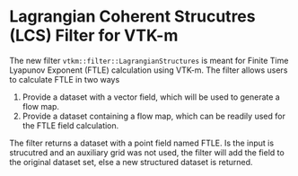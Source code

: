 # Lagrangian Coherent Strucutres (LCS) Filter for VTK-m

The new filter `vtkm::filter::LagrangianStructures` is meant for Finite Time
Lyapunov Exponent (FTLE) calculation using VTK-m.
The filter allows users to calculate FTLE in two ways
1. Provide a dataset with a vector field, which will be used to generate a flow
   map.
2. Provide a dataset containing a flow map, which can be readily used for the
   FTLE field calculation.

The filter returns a dataset with a point field named FTLE.
Is the input is strucutred and an auxiliary grid was not used, the filter will
add the field to the original dataset set, else a new structured dataset is returned.
